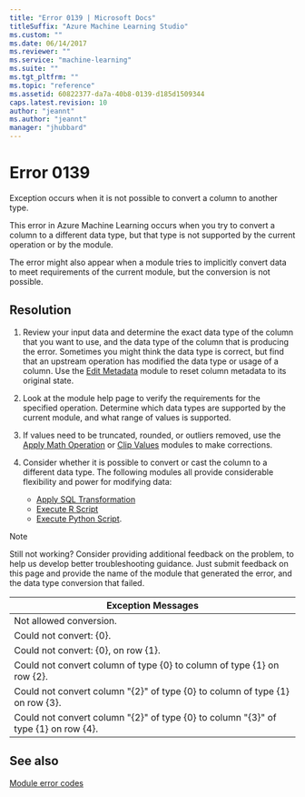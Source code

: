 ```yaml
---
title: "Error 0139 | Microsoft Docs"
titleSuffix: "Azure Machine Learning Studio"
ms.custom: ""
ms.date: 06/14/2017
ms.reviewer: ""
ms.service: "machine-learning"
ms.suite: ""
ms.tgt_pltfrm: ""
ms.topic: "reference"
ms.assetid: 60822377-da7a-40b8-0139-d185d1509344
caps.latest.revision: 10
author: "jeannt"
ms.author: "jeannt"
manager: "jhubbard"
---
```

# Error 0139  
 Exception occurs when it is not possible to convert a column to another type.  
  
 This error in Azure Machine Learning occurs when you try to convert a column to a different data type, but that type is not supported by the current operation or by the module.  
  
 The error might also appear when a module tries to implicitly convert data to meet requirements of the current module, but the conversion is not possible.  
  
## Resolution  

1. Review your input data and determine the exact data type of the column that you want to use, and the data type of the column that is producing the error. Sometimes you might think the data type is correct, but find that an upstream operation has modified the data type or usage of a column. Use the [Edit Metadata](../edit-metadata.md) module to reset column metadata to its original state. 
2. Look at the module help page to verify the requirements for the specified operation. Determine which data types are supported by the current module, and what range of values is supported. 
3. If values need to be truncated, rounded, or outliers removed, use the [Apply Math Operation](../apply-math-operation.md) or [Clip Values](../clip-values.md) modules to make corrections.
4. Consider whether it is possible to convert or cast the column to a different data type. The following modules all provide considerable flexibility and power for modifying data: 
  
   + [Apply SQL Transformation](../apply-sql-transformation.md)
   + [Execute R Script](../execute-r-script.md)
   + [Execute Python Script](../execute-python-script.md).  

> [!NOTE]
> Still not working? Consider providing additional feedback on the problem, to help us develop better troubleshooting guidance. Just submit feedback on this page and provide the name of the module that generated the error, and the data type conversion that failed.
  
|Exception Messages|  
|------------------------|  
|Not allowed conversion.|  
|Could not convert: {0}.|  
|Could not convert: {0}, on row {1}.|  
|Could not convert column of type {0} to column of type {1} on row {2}.|  
|Could not convert column "{2}" of type {0} to column of type {1} on row {3}.|  
|Could not convert column "{2}" of type {0} to column "{3}" of type {1} on row {4}.|  
  
## See also  
 [Module error codes](../machine-learning-module-error-codes.md)